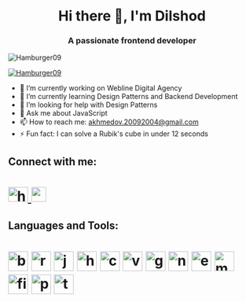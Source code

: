 <h1 align="center">Hi there 👋, I'm Dilshod</h1>

<h3 align="center">A passionate frontend developer</h3>

<p align="left"> <img src="https://komarev.com/ghpvc/?username=Hamburger09&color=019F0B&style=for-the-badge" alt="Hamburger09" /> </p>

<p align="left"> <a href="https://github.com/ryo-ma/github-profile-trophy"><img src="https://github-profile-trophy.vercel.app/?username=Hamburger09&theme=matrix" alt="Hamburger09" /></a> </p>

- 🔭 I’m currently working on Webline Digital Agency
- 🌱 I’m currently learning Design Patterns and Backend Development
- 🤔 I’m looking for help with Design Patterns
- 💬 Ask me about JavaScript
- 📫 How to reach me: akhmedov.20092004@gmail.com
- ⚡ Fun fact: I can solve a Rubik's cube in under 12 seconds

## Connect with me:
<h1>
<a href="https://www.linkedin.com/in/dilshod-akhmedov-70b173195/" target="_blank">
<img src="https://raw.githubusercontent.com/rahuldkjain/github-profile-readme-generator/master/src/images/icons/Social/linked-in-alt.svg" alt="https://www.linkedin.com/in/ozodbek-juraev-201480208/" height="30" width="40"/>
</a>
<a href="https://stackoverflow.com/users/13940514/dilshod-akhmedov
">
<img  src="https://raw.githubusercontent.com/rahuldkjain/github-profile-readme-generator/master/src/images/icons/Social/stack-overflow.svg" height="30" width="30"/>
</a>
</h1>

## Languages and Tools:
<h1>
<img src="https://img.icons8.com/?size=512&id=g9mmSxx3SwAI&format=png" height="40" width="40" alt="bootstrap"/>
<img src="https://img.icons8.com/?size=512&id=NfbyHexzVEDk&format=png" height="40" width="40" alt="reactjs"/>
<img src="https://img.icons8.com/?size=512&id=108784&format=png" height="40" width="40" alt="javascript"/>
<img src="https://img.icons8.com/?size=512&id=20909&format=png" height="40" width="40" alt="html5"/>
<img src="https://img.icons8.com/?size=512&id=21278&format=png" height="40" width="40" alt="css3"/>
<img src="https://img.icons8.com/?size=512&id=eETV3RNHVrWA&format=png" height="40" width="40" alt="vuejs"/>
<img src="https://img.icons8.com/?size=512&id=20906&format=png" height="40" width="40" alt="git"/>
<img src="https://img.icons8.com/?size=512&id=hsPbhkOH4FMe&format=png" height="40" width="40" alt="nodejs"/>
<img src="https://img.icons8.com/?size=512&id=kg46nzoJrmTR&format=png" height="40" width="40" alt="expressjs"/>
<img src="https://img.icons8.com/?size=512&id=74402&format=png" height="40" width="40" alt="mongodb"/>
<img src="https://img.icons8.com/?size=512&id=62452&format=png" height="40" width="40" alt="firebasejs"/>
<img src="https://img.icons8.com/?size=512&id=EPbEfEa7o8CB&format=png" height="40" width="40" alt="postman"/>
<img src="https://img.icons8.com/?size=512&id=CIAZz2CYc6Kc&format=png" height="40" width="40" alt="tailwindcss"/>
</h1>
